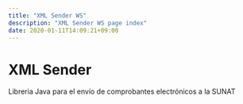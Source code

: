 ```yaml
---
title: "XML Sender WS"
description: "XML Sender WS page index"
date: 2020-01-11T14:09:21+09:00
---
```


# XML Sender

Libreria Java para el envío de comprobantes electrónicos a la SUNAT
